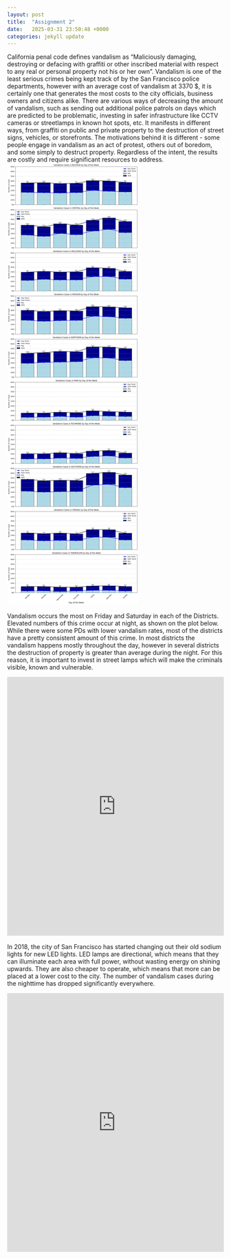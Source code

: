 ```yaml
---
layout: post
title:  "Assignment 2"
date:   2025-03-31 23:50:48 +0000
categories: jekyll update
---
```

California penal code defines vandalism as “Maliciously damaging, destroying or defacing with graffiti or other inscribed material with respect to any real or personal property not his or her own”. Vandalism is one of the least serious crimes being kept track of by the San Francisco police departments, however with an average cost of vandalism at 3370 $, it is certainly one that generates the most costs to the city officials, business owners and citizens alike. There are various ways of decreasing the amount of vandalism, such as sending out additional police patrols on days which are predicted to be problematic, investing in safer infrastructure like CCTV cameras or streetlamps in known hot spots, etc. It manifests in different ways, from graffiti on public and private property to the destruction of street signs, vehicles, or storefronts. The motivations behind it is different - some people engage in vandalism as an act of protest, others out of boredom, and some simply to destruct property. Regardless of the intent, the results are costly and require significant resources to address.
![Image](/assets/dnb.png)

Vandalism occurs the most on Friday and Saturday in each of the Districts. Elevated numbers of this crime occur at night, as shown on the plot below. While there were some PDs with lower vandalism rates, most of the districts have a pretty consistent amount of this crime. In most districts the vandalism happens mostly throughout the day, however in several districts the destruction of property is greater than average during the night. For this reason, it is important to invest in street lamps which will make the criminals visible, known and vulnerable.

<iframe src="https://zbyslawmateo.github.io/assets/vandalism_map.html" width="100%" height="600px" style="border:none;"></iframe>

In 2018, the city of San Francisco has started changing out their old sodium lights for new LED lights. LED lamps are directional, which means that they can illuminate each area with full power, without wasting energy on shining upwards. They are also cheaper to operate, which means that more can be placed at a lower cost to the city.  The number of vandalism cases during the nighttime has dropped significantly everywhere.

<iframe src="https://zbyslawmateo.github.io/assets/bokeh_plot.html" width="100%" height="600px" style="border:none;"></iframe>
